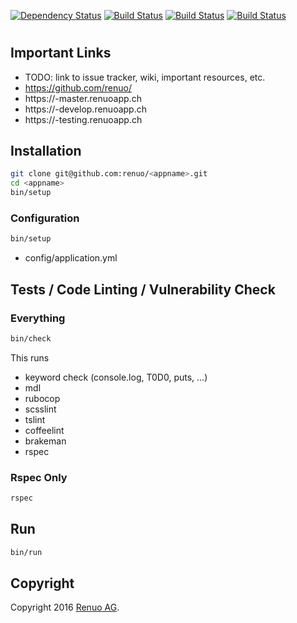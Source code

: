 [![Dependency Status](https://gemnasium.com/ADD_GEMNASIUM_TOKEN.svg)](https://gemnasium.com/renuo/<appname>) [![Build Status](https://travis-ci.com/renuo/<appname>.svg?token=ADD_TRAVIS_TOKEN&branch=master)](https://travis-ci.com/renuo/<appname>) [![Build Status](https://travis-ci.com/renuo/<appname>.svg?token=ADD_TRAVIS_TOKEN&branch=develop)](https://travis-ci.com/renuo/<appname>) [![Build Status](https://travis-ci.com/renuo/<appname>.svg?token=ADD_TRAVIS_TOKEN&branch=testing)](https://travis-ci.com/renuo/<appname>)

# <appname>

## Important Links

* TODO: link to issue tracker, wiki, important resources, etc.
* https://github.com/renuo/<appname>
* https://<appname>-master.renuoapp.ch
* https://<appname>-develop.renuoapp.ch
* https://<appname>-testing.renuoapp.ch

## Installation

```sh
git clone git@github.com:renuo/<appname>.git
cd <appname>
bin/setup
```

### Configuration

```sh
bin/setup
```

* config/application.yml

## Tests / Code Linting / Vulnerability Check

### Everything

```sh
bin/check
```

This runs

* keyword check (console.log, T0D0, puts, ...)
* mdl
* rubocop
* scsslint
* tslint
* coffeelint
* brakeman
* rspec

### Rspec Only

```sh
rspec
```

## Run

```sh
bin/run
```

## Copyright

Copyright 2016 [Renuo AG](https://www.renuo.ch/).
